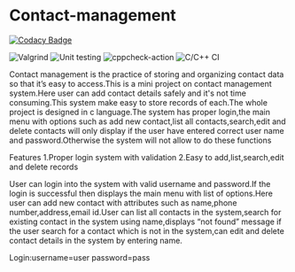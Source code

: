 # Contact-management

[![Codacy Badge](https://api.codacy.com/project/badge/Grade/d92d1a08ff944b5cbbcc36bf84c6d542)](https://app.codacy.com/gh/stepin105011/contact-management?utm_source=github.com&utm_medium=referral&utm_content=stepin105011/contact-management&utm_campaign=Badge_Grade)

![Valgrind](https://github.com/stepin105011/contact-management/workflows/Valgrind/badge.svg) ![Unit testing](https://github.com/stepin105011/contact-management/workflows/Unit%20testing/badge.svg) ![cppcheck-action](https://github.com/stepin105011/contact-management/workflows/cppcheck-action/badge.svg) ![C/C++ CI](https://github.com/stepin105011/contact-management/workflows/C/C++%20CI/badge.svg)

Contact management is the practice of storing and organizing contact data so that it’s easy to access.This is a mini project on contact management system.Here user can add contact details safely and it's not time consuming.This system make easy to store records of each.The whole project is designed in c language.The system has proper login,the main menu with options such as add new contact,list all contacts,search,edit and delete contacts will only display if the user have entered correct user name and password.Otherwise the system will not allow to do these functions

Features
1.Proper login system with validation
2.Easy to add,list,search,edit and delete records

User can login into the system with valid username and password.If the login is successful then displays the main menu with list of options.Here user can add new contact with attributes such as name,phone number,address,email id.User can list all contacts in the system,search for existing contact in the system using name,displays “not found” message if the user search for a contact which is not in the system,can edit and delete contact details in the system by entering name.

Login:username=user password=pass

